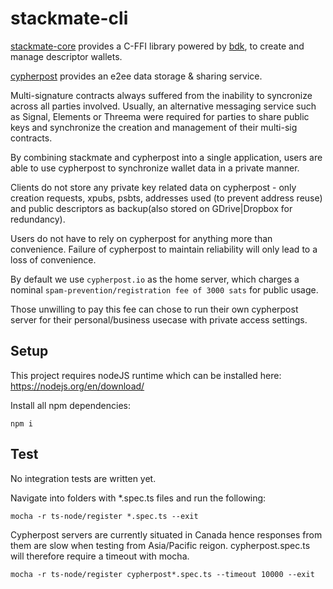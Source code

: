 # stackmate-cli

[stackmate-core](https://github.com/i5hi/stackmate-core) provides a C-FFI library powered by [bdk](https://github.com/bitcoindevkit/bdk), to create and manage descriptor wallets. 

[cypherpost](https://github.com/i5hi/cypherpost) provides an e2ee data storage & sharing service.

Multi-signature contracts always suffered from the inability to syncronize across all parties involved. Usually, an alternative messaging service such as Signal, Elements or Threema were required for parties to share public keys and synchronize the creation and management of their multi-sig contracts. 

By combining stackmate and cypherpost into a single application, users are able to use cypherpost to synchronize wallet data in a private manner.

Clients do not store any private key related data on cypherpost - only creation requests, xpubs, psbts, addresses used (to prevent address reuse) and public descriptors as backup(also stored on GDrive|Dropbox for redundancy).

Users do not have to rely on cypherpost for anything more than convenience. Failure of cypherpost to maintain reliability will only lead to a loss of convenience. 

By default we use `cypherpost.io` as the home server, which charges a nominal `spam-prevention/registration fee of 3000 sats` for public usage.

Those unwilling to pay this fee can chose to run their own cypherpost server for their personal/business usecase with private access settings.

## Setup

This project requires nodeJS runtime which can be installed here: https://nodejs.org/en/download/

Install all npm dependencies:

```
npm i
```

## Test

No integration tests are written yet. 

Navigate into folders with *.spec.ts files and run the following:

```
mocha -r ts-node/register *.spec.ts --exit
```

Cypherpost servers are currently situated in Canada hence responses from them are slow when testing from Asia/Pacific reigon.
cypherpost.spec.ts will therefore require a timeout with mocha.

```
mocha -r ts-node/register cypherpost*.spec.ts --timeout 10000 --exit
```
